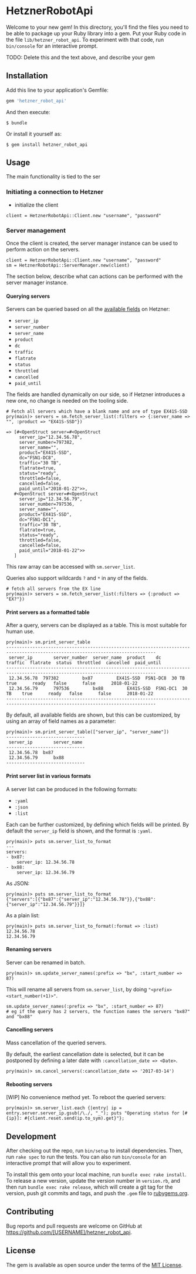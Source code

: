 # HetznerRobotApi

Welcome to your new gem! In this directory, you'll find the files you need to be able to package up your Ruby library into a gem. Put your Ruby code in the file `lib/hetzner_robot_api`. To experiment with that code, run `bin/console` for an interactive prompt.

TODO: Delete this and the text above, and describe your gem

## Installation

Add this line to your application's Gemfile:

```ruby
gem 'hetzner_robot_api'
```

And then execute:

    $ bundle

Or install it yourself as:

    $ gem install hetzner_robot_api

## Usage

The main functionality is tied to the ser

### Initiating a connection to Hetzner

- initialize the client

```
client = HetznerRobotApi::Client.new "username", "password"
```

### Server management

Once the client is created, the server manager instance can be used to perform
action on the servers.

```
client = HetznerRobotApi::Client.new "username", "password"
sm = HetznerRobotApi::ServerManager.new(client)
```

The section below, describe what can actions can be performed with the server
manager instance.

#### Querying servers

Servers can be queried based on all the [available
fields](https://robot.your-server.de/doc/webservice/en.html#server) on Hetzner:
- `server_ip`
- `server_number`
- `server_name`
- `product`
- `dc`
- `traffic`
- `flatrate`
- `status`
- `throttled`
- `cancelled`
- `paid_until`

The fields are handled dynamically on our side, so if Hetzner introduces a new
one, no change is needed on the tooling side.

```
# Fetch all servers which have a blank name and are of type EX41S-SSD
pry(main)> servers = sm.fetch_server_list(:filters => {:server_name => "", :product => "EX41S-SSD"})

=> [#<OpenStruct server=#<OpenStruct
     server_ip="12.34.56.78",
     server_number=797382,
     server_name="",
     product="EX41S-SSD",
     dc="FSN1-DC8",
     traffic="30 TB",
     flatrate=true,
     status="ready",
     throttled=false,
     cancelled=false,
     paid_until="2018-01-22">>,
   #<OpenStruct server=#<OpenStruct
     server_ip="12.34.56.79",
     server_number=797536,
     server_name="",
     product="EX41S-SSD",
     dc="FSN1-DC1",
     traffic="30 TB",
     flatrate=true,
     status="ready",
     throttled=false,
     cancelled=false,
     paid_until="2018-01-22">>
   ]
```

This raw array can be accessed with `sm.server_list`.

Queries also support wildcards `?` and `*` in any of the fields.
```
# fetch all servers from the EX line
pry(main)> servers = sm.fetch_server_list(:filters => {:product => "EX?"})
```


#### Print servers as a formatted table

After a query, servers can be displayed as a table. This is most suitable for
human use.


```
pry(main)> sm.print_server_table
-------------------------------------------------------------------------------------------------------------------------------
 server_ip        server_number  server_name  product    dc        traffic  flatrate  status  throttled  cancelled  paid_until
-------------------------------------------------------------------------------------------------------------------------------
 12.34.56.78  797382         bx87         EX41S-SSD  FSN1-DC8  30 TB    true      ready   false      false      2018-01-22
 12.34.56.79      797536         bx88         EX41S-SSD  FSN1-DC1  30 TB    true      ready   false      false      2018-01-22
-------------------------------------------------------------------------------------------------------------------------------
```

By default, all available fields are shown, but this can be customized, by
using an array of field names as a parameter:
```
pry(main)> sm.print_server_table(["server_ip", "server_name"])
------------------------------
 server_ip        server_name
------------------------------
 12.34.56.78  bx87
 12.34.56.79      bx88
------------------------------
```

#### Print server list in various formats

A server list can be produced in the following formats:
- `:yaml`
- `:json`
- `:list`

Each can be further customized, by defining which fields will be printed.
By default the `server_ip` field is shown, and the format is `:yaml`.

```
pry(main)> puts sm.server_list_to_format
---
servers:
- bx87:
    server_ip: 12.34.56.78
- bx88:
    server_ip: 12.34.56.79
```


As JSON:

```
pry(main)> puts sm.server_list_to_format
{"servers":[{"bx87":{"server_ip":"12.34.56.78"}},{"bx88":{"server_ip":"12.34.56.79"}}]}
```


As a plain list:

```
pry(main)> puts sm.server_list_to_format(:format => :list)
12.34.56.78
12.34.56.79
```


#### Renaming servers

Server can be renamed in batch.

```
pry(main)> sm.update_server_names(:prefix => "bx", :start_number => 87)
```

This will rename all servers from `sm.server_list`, by doing `"<prefix><start_number(+1)>"`.

```
sm.update_server_names(:prefix => "bx", :start_number => 87)
# eg if the query has 2 servers, the function names the servers "bx87" and "bx88"
```

#### Cancelling servers

Mass cancellation of the queried servers.

By default, the earliest cancellation date is selected, but it can be postponed by defining a later date with `:cancellation_date => <Date>`.

```
pry(main)> sm.cancel_servers(:cancellation_date => '2017-03-14')
```

#### Rebooting servers

[WIP] No convenience method yet. To reboot the queried servers:
```
pry(main)> sm.server_list.each {|entry| ip = entry.server.server_ip.gsub(/\./, "_"); puts "Operating status for [#{ip}]: #{client.reset.send(ip.to_sym).get}"};
```

## Development

After checking out the repo, run `bin/setup` to install dependencies. Then, run `rake spec` to run the tests. You can also run `bin/console` for an interactive prompt that will allow you to experiment.

To install this gem onto your local machine, run `bundle exec rake install`. To release a new version, update the version number in `version.rb`, and then run `bundle exec rake release`, which will create a git tag for the version, push git commits and tags, and push the `.gem` file to [rubygems.org](https://rubygems.org).

## Contributing

Bug reports and pull requests are welcome on GitHub at https://github.com/[USERNAME]/hetzner_robot_api.


## License

The gem is available as open source under the terms of the [MIT License](http://opensource.org/licenses/MIT).

